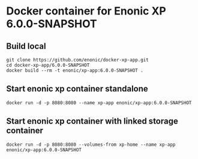 # Docker container for Enonic XP 6.0.0-SNAPSHOT

## Build local

    git clone https://github.com/enonic/docker-xp-app.git
    cd docker-xp-app/6.0.0-SNAPSHOT
    docker build --rm -t enonic/xp-app:6.0.0-SNAPSHOT .

## Start enonic xp container standalone

    docker run -d -p 8080:8080 --name xp-app enonic/xp-app:6.0.0-SNAPSHOT

## Start enonic xp container with linked storage container

    docker run -d -p 8080:8080 --volumes-from xp-home --name xp-app enonic/xp-app:6.0.0-SNAPSHOT
